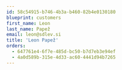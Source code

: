 ```yaml
---
id: 58c54915-b746-4b3a-b460-82b4e0130180
blueprint: customers
first_name: Leon
last_name: Papež
email: leon@sdlev.si
title: 'Leon Papež'
orders:
  - 647761e4-6f7e-485d-bc50-b7d7eb3e94ef
  - 4a0d589b-315e-4d33-ac60-4441d94b7265
---
```

